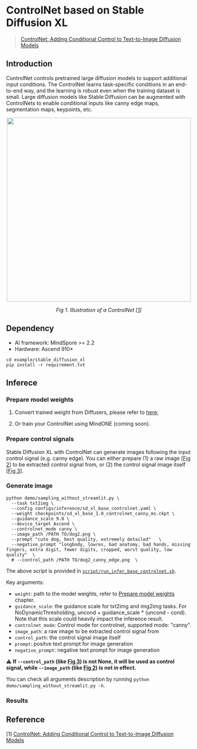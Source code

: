 # ControlNet based on Stable Diffusion XL
> [ControlNet: Adding Conditional Control to Text-to-Image Diffusion Models](https://arxiv.org/pdf/2302.05543.pdf)

## Introduction
ControlNet controls pretrained large diffusion models to support additional input conditions. The ControlNet learns task-specific conditions in an end-to-end way, and the learning is robust even when the training dataset is small. Large diffusion models like Stable Diffusion can be augmented with ControlNets to enable conditional inputs like canny edge maps, segmentation maps, keypoints, etc.

<p align="center">
   <img src="https://github.com/Gaohan123/mindone/assets/20148503/c5c27f00-3c20-479c-a540-70a0c8db0d48" width=500 />
</p>
<p align="center">
  <em> Fig 1. Illustration of a ControlNet [<a href="#references">1</a>] </em>
</p>


## Dependency

- AI framework: MindSpore >= 2.2
- Hardware: Ascend 910*

```shell
cd example/stable_diffusion_xl
pip install -r requirement.txt
```

## Inferece

### Prepare model weights

1. Convert trained weight from Diffusers, please refer to [here](tools/controlnet_conversion/README.md);

2. Or train your ControlNet using MindONE (coming soon).

### Prepare control signals

Stable Diffusion XL with ControlNet can generate images following the input control signal (e.g. canny edge). You can either prepare (1) a raw image [[Fig 2]()] to be extracted control signal from, or (2) the control signal image itself [[Fig 3]()].




### Generate image

```shell
python demo/sampling_without_streamlit.py \
  --task txt2img \
  --config configs/inference/sd_xl_base_controlnet.yaml \
  --weight checkpoints/sd_xl_base_1.0_controlnet_canny_ms.ckpt \
  --guidance_scale 9.0 \
  --device_target Ascend \
  --controlnet_mode canny \
  --image_path /PATH TO/dog2.png \
  --prompt "cute dog, best quality, extremely detailed"   \
  --negative_prompt "longbody, lowres, bad anatomy, bad hands, missing fingers, extra digit, fewer digits, cropped, worst quality, low quality"  \
  # --control_path /PATH TO/dog2_canny_edge.png  \
```

The above script is provided in [`script/run_infer_base_controlnet.sh`](script/run_infer_base_controlnet.sh).

Key arguments:
- `weight`: path to the model weights, refer to [Prepare model weights](#prepare-model-weights) chapter.
- `guidance_scale`: the guidance scale for txt2img and img2img tasks. For NoDynamicThresholding, uncond + guidance_scale * (uncond - cond). Note that this scale could heavily impact the inference result.
- `controlnet_mode`: Control mode for controlnet, supported mode: "canny".
- `image_path`: a raw image to be extracted control signal from
- `control_path`: the control signal image itself
- `prompt`: positve text prompt for image generation
- `negative_prompt`: negative text prompt for image generation


⚠️ **If `--control_path` (like [Fig 3]()) is not None, it will be used as control signal, while `--image_path` (like [Fig 2]()) is not in effect.**

You can check all arguments description by running `python demo/sampling_without_streamlit.py -h`.


### Results



## Reference
[1] [ControlNet: Adding Conditional Control to Text-to-Image Diffusion Models](https://arxiv.org/pdf/2302.05543.pdf)

